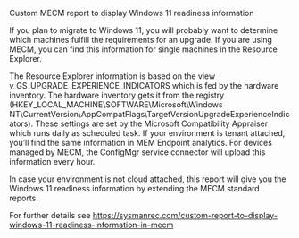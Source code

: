 Custom MECM  report to display Windows 11 readiness information

If you plan to migrate to Windows 11, you will probably want to determine which machines fulfill the requirements for an upgrade. If you are using MECM, you can find this information for single machines in the Resource Explorer.
 
The Resource Explorer information is based on the view v_GS_UPGRADE_EXPERIENCE_INDICATORS which is fed by the hardware inventory. The hardware inventory gets it from the registry (HKEY_LOCAL_MACHINE\SOFTWARE\Microsoft\Windows NT\CurrentVersion\AppCompatFlags\TargetVersionUpgradeExperienceIndicators). These settings are set by the Microsoft Compatibility Appraiser which runs daily as scheduled task.
If your environment is tenant attached, you’ll find the same information in MEM Endpoint analytics. For devices managed by MECM, the ConfigMgr service connector will upload this information every hour. 

In case your environment is not cloud attached, this report will give you the Windows 11 readiness information by extending the MECM standard reports. 

For further details see https://sysmanrec.com/custom-report-to-display-windows-11-readiness-information-in-mecm


